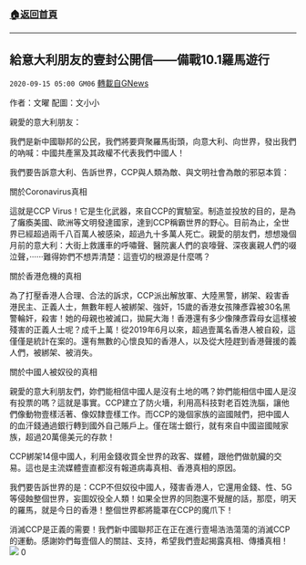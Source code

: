 ###  [:house:返回首頁](https://github.com/ourhimalayas/txt)
---

## 給意大利朋友的壹封公開信——備戰10.1羅馬遊行
`2020-09-15 05:00 GM06` [轉載自GNews](https://gnews.org/zh-hant/356981/)

作者：文曜 配圖：文小小

親愛的意大利朋友：

我們是新中國聯邦的公民，我們將要齊聚羅馬街頭，向意大利、向世界，發出我們的吶喊：中國共產黨及其政權不代表我們中國人！

我們要告訴意大利、告訴世界，CCP與人類為敵、與文明社會為敵的邪惡本質：

關於Coronavirus真相

這就是CCP Virus！它是生化武器，來自CCP的實驗室。制造並投放的目的，是為了癱瘓美國、歐洲等文明發達國家，達到CCP稱霸世界的野心。目前為止，全世界已經超過兩千八百萬人被感染，超過九十多萬人死亡。親愛的朋友們，想想幾個月前的意大利：大街上救護車的呼嘯聲、醫院裏人們的哀嚎聲、深夜裏親人們的啜泣聲，······難得妳們不想弄清楚：這壹切的根源是什麼嗎？

關於香港危機的真相

為了打壓香港人合理、合法的訴求，CCP派出解放軍、大陸黑警，綁架、殺害香港民主、正義人士，無數年輕人被綁架、強奸，15歲的香港女孩陳彥霖被30名黑警輪奸，殺害！她的母親也被滅口，拋屍大海！香港還有多少像陳彥霖母女這樣被殘害的正義人士呢？成千上萬！從2019年6月以來，超過壹萬名香港人被自殺，這僅僅是統計在案的。還有無數的心懷良知的香港人，以及從大陸趕到香港聲援的義人們，被綁架、被消失。

關於中國人被奴役的真相

親愛的意大利朋友們，妳們能相信中國人是沒有土地的嗎？妳們能相信中國人是沒有投票的嗎？這就是事實。CCP建立了防火墻，利用高科技對老百姓洗腦，讓他們像動物壹樣活著、像奴隸壹樣工作。而CCP的幾個家族的盜國賊們，把中國人的血汗錢通過銀行轉到國外自己賬戶上。僅在瑞士銀行，就有來自中國盜國賊家族，超過20萬億美元的存款！

CCP綁架14億中國人，利用金錢收買全世界的政客、媒體，跟他們做骯臟的交易。這也是主流媒體壹直都沒有報道病毒真相、香港真相的原因。

我們要告訴世界的是：CCP不但奴役中國人，殘害香港人，它還用金錢、性、5G等侵蝕整個世界，妄圖奴役全人類！如果全世界的同胞還不覺醒的話，那麼，明天的羅馬，就是今日的香港！整個世界都將籠罩在CCP的魔爪下！

消滅CCP是正義的需要！我們新中國聯邦正在正在進行壹場浩浩蕩蕩的消滅CCP的運動。感謝妳們每壹個人的關註、支持，希望我們壹起揭露真相、傳播真相！
![](https://s3.amazonaws.com/gnews-media-offload/wp-content/uploads/2020/09/15043547/%E7%BD%97%E9%A9%AC.jpg)
0
